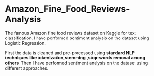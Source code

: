 # Amazon_Fine_Food_Reviews-Analysis
The famous Amazon fine food reviews dataset on Kaggle for text classification. I have performed sentiment analysis on the dataset using Logistic Regression.

First the data is cleaned and pre-processed using **standard NLP techniques like tokenization,stemming ,stop-words removal among others**.  Then I have performed sentiment analysis on the dataset using different approaches.  
